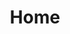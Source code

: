 ---
layout: home
title: Home

hero:
  name: Software Engineer
  text: ~ forever learner
  tagline: Having fun with tech since of 2010

features:
  - title: Working in progress
    details: Posts will be put here soon
---